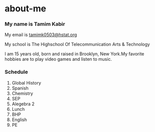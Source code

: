 # about-me

### My name is Tamim Kabir
My email is tamimk0503@hstat.org

My school is The Highschool Of Telecommunication Arts & Technology

I am 15 years old, born and raised in Brooklyn, New York.My favorite hobbies are to play video games and listen to music.

### Schedule

1. Global History
2. Spanish 
3. Chemistry 
4. SEP
5. Alegebra 2
6. Lunch
7. BHP
8. English
9. PE